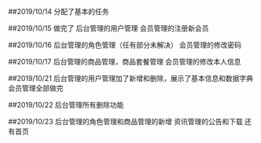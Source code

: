 ##2019/10/14
分配了基本的任务

##2019/10/15
做完了
后台管理的用户管理
会员管理的注册新会员

##2019/10/16
后台管理的角色管理（任有部分未解决）
会员管理的修改密码

##2019/10/17
后台管理的商品管理，商品套餐管理
会员管理的修改本人信息

##2019/10/21
后台管理的用户管理加了新增和删除，展示了基本信息和数据字典
会员管理全部做完

##2019/10/22
后台管理所有删除功能

##2019/10/23
后台管理的角色管理和商品管理的新增
资讯管理的公告和下载
还有首页
